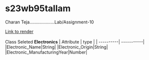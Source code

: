 # s23wb95tallam

Charan Teja....................Lab/Assignment-10

[Link to render](https://s23db95tallam.onrender.com)
<br>
<br>
Class Seleted <b>Electronics</b>
| Attribute | type | 
| ----------| -----------|
|Electronic_Name|String|
|Electronic_Origin|String|
|Electronic_ManufacturingYear|Number|
<br>
